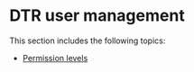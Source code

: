 <!--[metadata]>
+++
title = "User management"
description = "Learn how to manage user permissions on Docker Trusted Registry."
keywords = ["docker, registry, management, security, users"]
[menu.main]
parent="workw_dtr"
identifier="dtr_menu_user_management"
weight=80
+++
<![end-metadata]-->

# DTR user management

This section includes the following topics:

* [Permission levels](permission-levels.md)
